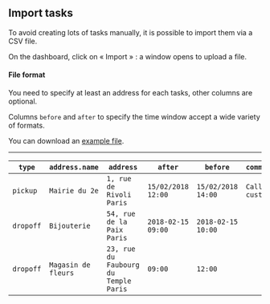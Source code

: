 Import tasks
------------

To avoid creating lots of tasks manually, it is possible to import them via a CSV file.

On the dashboard, click on « Import » : a window opens to upload a file.

#### File format

You need to specify at least an address for each tasks, other columns are optional.

Columns `before` and `after` to specify the time window accept a wide variety of formats.

You can download an [example file](/help/tasks_import.example.fr.csv).

---


| `type`    | `address.name`      | `address`                             | `after`            | `before`           | `comments`           | `tags`      |
| --------- | ------------------- | ------------------------------------- | ------------------ | ------------------ | -------------------- | ----------- |
| `pickup`  | `Mairie du 2e`      | `1, rue de Rivoli Paris`              | `15/02/2018 12:00` | `15/02/2018 14:00` | `Call customer`      |             |
| `dropoff` | `Bijouterie`        | `54, rue de la Paix Paris`            | `2018-02-15 09:00` | `2018-02-15 10:00` |                      | `important` |
| `dropoff` | `Magasin de fleurs` | `23, rue du Faubourg du Temple Paris` | `09:00`            | `12:00`            |                      |             |
